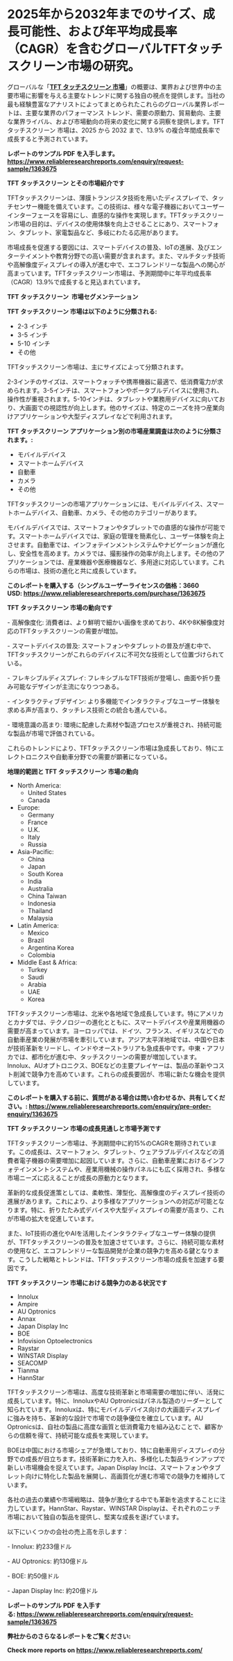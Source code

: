 <p><h1>2025年から2032年までのサイズ、成長可能性、および年平均成長率（CAGR）を含むグローバルTFTタッチスクリーン市場の研究。</h1></p><p>グローバルな「<a href="https://www.reliableresearchreports.com/global-tft-touch-screen-market-r1363675?utm_campaign=107&utm_medium=6&utm_source=Github&utm_content=ia&utm_term=03032025&utm_id=tft-touch-screen"><strong>TFT タッチスクリーン 市場</strong></a>」の概要は、業界および世界中の主要市場に影響を与える主要なトレンドに関する独自の視点を提供します。当社の最も経験豊富なアナリストによってまとめられたこれらのグローバル業界レポートは、主要な業界のパフォーマンス トレンド、需要の原動力、貿易動向、主要な業界ライバル、および市場動向の将来の変化に関する洞察を提供します。TFT タッチスクリーン 市場は、2025 から 2032 まで、13.9% の複合年間成長率で成長すると予測されています。</p>
<p><strong>レポートのサンプル PDF を入手します。</strong><strong><a href="https://www.reliableresearchreports.com/enquiry/request-sample/1363675?utm_campaign=107&utm_medium=6&utm_source=Github&utm_content=ia&utm_term=03032025&utm_id=tft-touch-screen">https://www.reliableresearchreports.com/enquiry/request-sample/1363675</a></strong></p>
<p><strong>TFT タッチスクリーン とその市場紹介です</strong></p>
<p><p>TFTタッチスクリーンは、薄膜トランジスタ技術を用いたディスプレイで、タッチセンサー機能を備えています。この技術は、様々な電子機器においてユーザーインターフェースを容易にし、直感的な操作を実現します。TFTタッチスクリーン市場の目的は、デバイスの使用体験を向上させることにあり、スマートフォン、タブレット、家電製品など、多岐にわたる応用があります。</p><p>市場成長を促進する要因には、スマートデバイスの普及、IoTの進展、及びエンターテイメントや教育分野での高い需要が含まれます。また、マルチタッチ技術や高解像度ディスプレイの導入が進む中で、エコフレンドリーな製品への関心が高まっています。TFTタッチスクリーン市場は、予測期間中に年平均成長率（CAGR）13.9%で成長すると見込まれています。</p><strong><a href="|AUTHORITHY_DOMAIN_URL|?utm_campaign=107&utm_medium=6&utm_source=Github&utm_content=ia&utm_term=03032025&utm_id=tft-touch-screen"></a></strong></p>
<p><strong>TFT タッチスクリーン&nbsp;</strong><strong>&nbsp;市場セグメンテーション</strong></p>
<p><strong>TFT タッチスクリーン 市場は以下のように分類される:</strong>&nbsp;</p>
<p><ul><li>2-3 インチ</li><li>3-5 インチ</li><li>5-10 インチ</li><li>その他</li></ul></p>
<p><p>TFTタッチスクリーン市場は、主にサイズによって分類されます。 </p><p>2-3インチのサイズは、スマートウォッチや携帯機器に最適で、低消費電力が求められます。3-5インチは、スマートフォンやポータブルデバイスに使用され、操作性が重視されます。5-10インチは、タブレットや業務用デバイスに向いており、大画面での視認性が向上します。他のサイズは、特定のニーズを持つ産業向けアプリケーションや大型ディスプレイなどで利用されます。</p></p>
<p><strong> TFT タッチスクリーン アプリケーション別の市場産業調査は次のように分類されます。:</strong></p>
<p><ul><li>モバイルデバイス</li><li>スマートホームデバイス</li><li>自動車</li><li>カメラ</li><li>その他</li></ul></p>
<p><p>TFTタッチスクリーンの市場アプリケーションには、モバイルデバイス、スマートホームデバイス、自動車、カメラ、その他のカテゴリーがあります。</p><p>モバイルデバイスでは、スマートフォンやタブレットでの直感的な操作が可能です。スマートホームデバイスでは、家庭の管理を簡素化し、ユーザー体験を向上させます。自動車では、インフォテインメントシステムやナビゲーションが進化し、安全性を高めます。カメラでは、撮影操作の効率が向上します。その他のアプリケーションでは、産業機器や医療機器など、多用途に対応しています。これらの市場は、技術の進化と共に成長しています。</p></p>
<p><strong>このレポートを購入する（シングルユーザーライセンスの価格：3660 USD:</strong><strong>&nbsp;<a href="https://www.reliableresearchreports.com/purchase/1363675?utm_campaign=107&utm_medium=6&utm_source=Github&utm_content=ia&utm_term=03032025&utm_id=tft-touch-screen">https://www.reliableresearchreports.com/purchase/1363675</a></strong></p>
<p><strong>TFT タッチスクリーン 市場の動向です</strong></p>
<p><p>- 高解像度化: 消費者は、より鮮明で細かい画像を求めており、4Kや8K解像度対応のTFTタッチスクリーンの需要が増加。</p><p>- スマートデバイスの普及: スマートフォンやタブレットの普及が進む中で、TFTタッチスクリーンがこれらのデバイスに不可欠な技術として位置づけられている。</p><p>- フレキシブルディスプレイ: フレキシブルなTFT技術が登場し、曲面や折り畳み可能なデザインが主流になりつつある。</p><p>- インタラクティブデザイン: より多機能でインタラクティブなユーザー体験を求める声が高まり、タッチレス技術との統合も進んでいる。</p><p>- 環境意識の高まり: 環境に配慮した素材や製造プロセスが重視され、持続可能な製品が市場で評価されている。</p><p>これらのトレンドにより、TFTタッチスクリーン市場は急成長しており、特にエレクトロニクスや自動車分野での需要が顕著になっている。</p></p>
<p><strong>地理的範囲と TFT タッチスクリーン 市場の動向</strong></p>
<p><ul>
    <li>
        North America:
        <ul>
            <li>United States</li>
            <li>Canada</li>
        </ul>
    </li>
    <li>
        Europe:
        <ul>
            <li>Germany</li>
            <li>France</li>
            <li>U.K.</li>
            <li>Italy</li>
            <li>Russia</li>
        </ul>
    </li>
    <li>
        Asia-Pacific:
        <ul>
            <li>China</li>
            <li>Japan</li>
            <li>South Korea</li>
            <li>India</li>
            <li>Australia</li>
            <li>China Taiwan</li>
            <li>Indonesia</li>
            <li>Thailand</li>
            <li>Malaysia</li>
        </ul>
    </li>
    <li>
        Latin America:
        <ul>
            <li>Mexico</li>
            <li>Brazil</li>
            <li>Argentina Korea</li>
            <li>Colombia</li>
        </ul>
    </li>
    <li>
        Middle East & Africa:
        <ul>
            <li>Turkey</li>
            <li>Saudi</li>
            <li>Arabia</li>
            <li>UAE</li>
            <li>Korea</li>
        </ul>
    </li>
    </ul></p>
<p><p>TFTタッチスクリーン市場は、北米や各地域で急成長しています。特にアメリカとカナダでは、テクノロジーの進化とともに、スマートデバイスや産業用機器の需要が高まっています。ヨーロッパでは、ドイツ、フランス、イギリスなどでの自動車産業の発展が市場を牽引しています。アジア太平洋地域では、中国や日本が技術革新をリードし、インドやオーストラリアも急成長中です。中東・アフリカでは、都市化が進む中、タッチスクリーンの需要が増加しています。Innolux、AUオプトロニクス、BOEなどの主要プレイヤーは、製品の革新やコスト削減で競争力を高めています。これらの成長要因が、市場に新たな機会を提供しています。</p></p>
<p><strong>このレポートを購入する前に、質問がある場合は問い合わせるか、共有してください。:&nbsp;<a href="https://www.reliableresearchreports.com/enquiry/pre-order-enquiry/1363675?utm_campaign=107&utm_medium=6&utm_source=Github&utm_content=ia&utm_term=03032025&utm_id=tft-touch-screen">https://www.reliableresearchreports.com/enquiry/pre-order-enquiry/1363675</a></strong></p>
<p><strong>TFT タッチスクリーン 市場の成長見通しと市場予測です</strong></p>
<p><p>TFTタッチスクリーン市場は、予測期間中に約15%のCAGRを期待されています。この成長は、スマートフォン、タブレット、ウェアラブルデバイスなどの消費者電子機器の需要増加に起因しています。さらに、自動車産業におけるインフォテインメントシステムや、産業用機械の操作パネルにも広く採用され、多様な市場ニーズに応えることが成長の原動力となります。</p><p>革新的な成長促進策としては、柔軟性、薄型化、高解像度のディスプレイ技術の進展があります。これにより、より多様なアプリケーションへの対応が可能となります。特に、折りたたみ式デバイスや大型ディスプレイの需要が高まり、これが市場の拡大を促進しています。</p><p>また、IoT技術の進化やAIを活用したインタラクティブなユーザー体験の提供が、TFTタッチスクリーンの普及を加速させています。さらに、持続可能な素材の使用など、エコフレンドリーな製品開発が企業の競争力を高める鍵となります。こうした戦略とトレンドは、TFTタッチスクリーン市場の成長を加速する要因です。</p></p>
<p><strong>TFT タッチスクリーン 市場における競争力のある状況です</strong></p>
<p><ul><li>Innolux</li><li>Ampire</li><li>AU Optronics</li><li>Annax</li><li>Japan Display Inc</li><li>BOE</li><li>Infovision Optoelectronics</li><li>Raystar</li><li>WINSTAR Display</li><li>SEACOMP</li><li>Tianma</li><li>HannStar</li></ul></p>
<p><p>TFTタッチスクリーン市場は、高度な技術革新と市場需要の増加に伴い、活発に成長しています。特に、InnoluxやAU Optronicsはパネル製造のリーダーとして知られています。Innoluxは、特にモバイルデバイス向けの大画面ディスプレイに強みを持ち、革新的な設計で市場での競争優位を確立しています。AU Optronicsは、自社の製品に高度な画質と低消費電力を組み込むことで、顧客からの信頼を得て、持続可能な成長を実現しています。</p><p>BOEは中国における市場シェアが急増しており、特に自動車用ディスプレイの分野での成長が目立ちます。技術革新に力を入れ、多様化した製品ラインアップで新しい市場機会を捉えています。Japan Display Incは、スマートフォンやタブレット向けに特化した製品を展開し、高画質化が進む市場での競争力を維持しています。</p><p>各社の過去の業績や市場戦略は、競争が激化する中でも革新を追求することに注力しています。HannStar、Raystar、WINSTAR Displayは、それぞれのニッチ市場において独自の製品を提供し、堅実な成長を遂げています。</p><p>以下にいくつかの会社の売上高を示します：</p><p>- Innolux: 約233億ドル</p><p>- AU Optronics: 約130億ドル</p><p>- BOE: 約50億ドル</p><p>- Japan Display Inc: 約20億ドル</p></p>
<p><strong>レポートのサンプル PDF を入手する:&nbsp;<a href="https://www.reliableresearchreports.com/enquiry/request-sample/1363675?utm_campaign=107&utm_medium=6&utm_source=Github&utm_content=ia&utm_term=03032025&utm_id=tft-touch-screen">https://www.reliableresearchreports.com/enquiry/request-sample/1363675</a></strong></p>
<p></p>
<p></p>
<p></p>
<p></p>
<p><strong>弊社からのさらなるレポートをご覧ください:</strong></p>
<p><strong>Check more reports on <a href="https://www.reliableresearchreports.com/?utm_campaign=107&utm_medium=6&utm_source=Github&utm_content=ia&utm_term=03032025&utm_id=tft-touch-screen">https://www.reliableresearchreports.com/</a></strong></p>